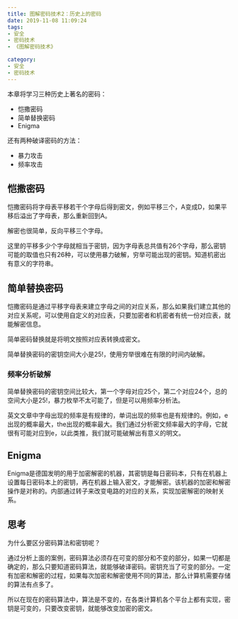 ```yaml
---
title: 图解密码技术2：历史上的密码
date: 2019-11-08 11:09:24
tags:
- 安全
- 密码技术
- 《图解密码技术》

category:
- 安全
- 密码技术
---
```

本章将学习三种历史上著名的密码：
* 恺撒密码
* 简单替换密码
* Enigma

还有两种破译密码的方法：
* 暴力攻击
* 频率攻击

## 恺撒密码
恺撒密码将字母表平移若干个字母后得到密文，例如平移三个，A变成D，如果平移后溢出了字母表，那么重新回到A。

解密也很简单，反向平移三个字母。

这里的平移多少个字母就相当于密钥，因为字母表总共值有26个字母，那么密钥可能的取值也只有26种，可以使用暴力破解，穷举可能出现的密钥。知道机密出有意义的字符串。

## 简单替换密码
恺撒密码是通过平移字母表来建立字母之间的对应关系，那么如果我们建立其他的对应关系呢，可以使用自定义的对应表，只要加密者和机密者有统一份对应表，就能解密信息。

简单密码替换就是将明文按照对应表转换成密文。

简单替换密码的密钥空间大小是25!，使用穷举很难在有限的时间内破解。

### 频率分析破解
简单替换密码的密钥空间比较大，第一个字母对应25个，第二个对应24个，总的空间大小是25!，暴力枚举不太可能了，但是可以用频率分析法。

英文文章中字母出现的频率是有规律的，单词出现的频率也是有规律的。例如，e出现的概率最大，the出现的概率最大。我们通过分析密文频率最大的字母，它就很有可能对应到e，以此类推，我们就可能破解出有意义的明文。

## Enigma
Enigma是德国发明的用于加密解密的机器，其密钥是每日密码本，只有在机器上设置每日密码本上的密钥，再在机器上输入密文，才能解密。该机器的加密和解密操作是对称的。内部通过转子来改变电路的对应的关系，实现加密解密的映射关系。


## 思考
为什么要区分密码算法和密钥呢？

通过分析上面的案例，密码算法必须存在可变的部分和不变的部分，如果一切都是确定的，那么只要知道密码算法，就能够破译密码。密钥充当了可变的部分。一定有加密和解密的过程，如果每次加密和解密使用不同的算法，那么计算机需要存储的算法有点多了。

所以在现在的密码算法中，算法是不变的，在各类计算机各个平台上都有实现，密钥是可变的，只要改变密钥，就能够改变加密的密文。